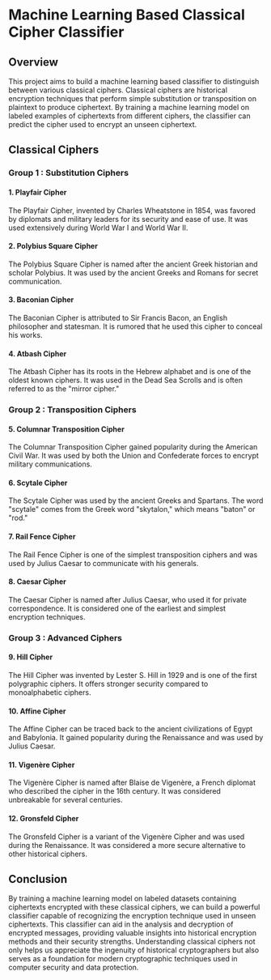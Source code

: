 # Machine Learning Based Classical Cipher Classifier

## Overview

This project aims to build a machine learning based classifier to distinguish between various classical ciphers. Classical ciphers are historical encryption techniques that perform simple substitution or transposition on plaintext to produce ciphertext. By training a machine learning model on labeled examples of ciphertexts from different ciphers, the classifier can predict the cipher used to encrypt an unseen ciphertext.

## Classical Ciphers

### Group 1 : Substitution Ciphers

#### 1. Playfair Cipher

The Playfair Cipher, invented by Charles Wheatstone in 1854, was favored by diplomats and military leaders for its security and ease of use. It was used extensively during World War I and World War II.

#### 2. Polybius Square Cipher

The Polybius Square Cipher is named after the ancient Greek historian and scholar Polybius. It was used by the ancient Greeks and Romans for secret communication.

#### 3. Baconian Cipher

The Baconian Cipher is attributed to Sir Francis Bacon, an English philosopher and statesman. It is rumored that he used this cipher to conceal his works.

#### 4. Atbash Cipher

The Atbash Cipher has its roots in the Hebrew alphabet and is one of the oldest known ciphers. It was used in the Dead Sea Scrolls and is often referred to as the "mirror cipher."

### Group 2 : Transposition Ciphers

#### 5. Columnar Transposition Cipher

The Columnar Transposition Cipher gained popularity during the American Civil War. It was used by both the Union and Confederate forces to encrypt military communications.

#### 6. Scytale Cipher

The Scytale Cipher was used by the ancient Greeks and Spartans. The word "scytale" comes from the Greek word "skytalon," which means "baton" or "rod."

#### 7. Rail Fence Cipher

The Rail Fence Cipher is one of the simplest transposition ciphers and was used by Julius Caesar to communicate with his generals.

#### 8. Caesar Cipher

The Caesar Cipher is named after Julius Caesar, who used it for private correspondence. It is considered one of the earliest and simplest encryption techniques.

### Group 3 : Advanced Ciphers

#### 9. Hill Cipher

The Hill Cipher was invented by Lester S. Hill in 1929 and is one of the first polygraphic ciphers. It offers stronger security compared to monoalphabetic ciphers.

#### 10. Affine Cipher

The Affine Cipher can be traced back to the ancient civilizations of Egypt and Babylonia. It gained popularity during the Renaissance and was used by Julius Caesar.

#### 11. Vigenère Cipher

The Vigenère Cipher is named after Blaise de Vigenère, a French diplomat who described the cipher in the 16th century. It was considered unbreakable for several centuries.

#### 12. Gronsfeld Cipher

The Gronsfeld Cipher is a variant of the Vigenère Cipher and was used during the Renaissance. It was considered a more secure alternative to other historical ciphers.

## Conclusion

By training a machine learning model on labeled datasets containing ciphertexts encrypted with these classical ciphers, we can build a powerful classifier capable of recognizing the encryption technique used in unseen ciphertexts. This classifier can aid in the analysis and decryption of encrypted messages, providing valuable insights into historical encryption methods and their security strengths. Understanding classical ciphers not only helps us appreciate the ingenuity of historical cryptographers but also serves as a foundation for modern cryptographic techniques used in computer security and data protection.
